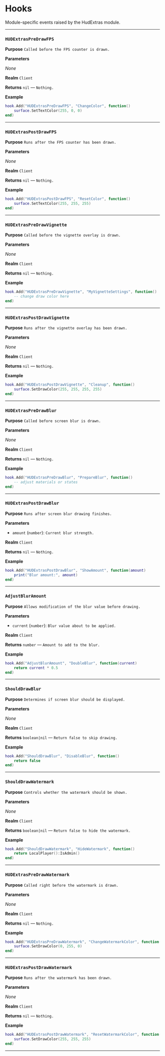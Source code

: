 # Hooks
Module-specific events raised by the HudExtras module.

---
### `HUDExtrasPreDrawFPS`

**Purpose**
`Called before the FPS counter is drawn.`

**Parameters**

*None*

**Realm**
`Client`

**Returns**
`nil` — `Nothing.`

**Example**

```lua
hook.Add("HUDExtrasPreDrawFPS", "ChangeColor", function()
    surface.SetTextColor(255, 0, 0)
end)
```

---

### `HUDExtrasPostDrawFPS`

**Purpose**
`Runs after the FPS counter has been drawn.`

**Parameters**

*None*

**Realm**
`Client`

**Returns**
`nil` — `Nothing.`

**Example**

```lua
hook.Add("HUDExtrasPostDrawFPS", "ResetColor", function()
    surface.SetTextColor(255, 255, 255)
end)
```

---

### `HUDExtrasPreDrawVignette`

**Purpose**
`Called before the vignette overlay is drawn.`

**Parameters**

*None*

**Realm**
`Client`

**Returns**
`nil` — `Nothing.`

**Example**

```lua
hook.Add("HUDExtrasPreDrawVignette", "MyVignetteSettings", function()
    -- change draw color here
end)
```

---

### `HUDExtrasPostDrawVignette`

**Purpose**
`Runs after the vignette overlay has been drawn.`

**Parameters**

*None*

**Realm**
`Client`

**Returns**
`nil` — `Nothing.`

**Example**

```lua
hook.Add("HUDExtrasPostDrawVignette", "Cleanup", function()
    surface.SetDrawColor(255, 255, 255, 255)
end)
```

---

### `HUDExtrasPreDrawBlur`

**Purpose**
`Called before screen blur is drawn.`

**Parameters**

*None*

**Realm**
`Client`

**Returns**
`nil` — `Nothing.`

**Example**

```lua
hook.Add("HUDExtrasPreDrawBlur", "PrepareBlur", function()
    -- adjust materials or states
end)
```

---

### `HUDExtrasPostDrawBlur`

**Purpose**
`Runs after screen blur drawing finishes.`

**Parameters**

* `amount` (`number`): `Current blur strength.`

**Realm**
`Client`

**Returns**
`nil` — `Nothing.`

**Example**

```lua
hook.Add("HUDExtrasPostDrawBlur", "ShowAmount", function(amount)
    print("Blur amount:", amount)
end)
```

---

### `AdjustBlurAmount`

**Purpose**
`Allows modification of the blur value before drawing.`

**Parameters**

* `current` (`number`): `Blur value about to be applied.`

**Realm**
`Client`

**Returns**
`number` — `Amount to add to the blur.`

**Example**

```lua
hook.Add("AdjustBlurAmount", "DoubleBlur", function(current)
    return current * 0.5
end)
```

---

### `ShouldDrawBlur`

**Purpose**
`Determines if screen blur should be displayed.`

**Parameters**

*None*

**Realm**
`Client`

**Returns**
`boolean|nil` — `Return false to skip drawing.`

**Example**

```lua
hook.Add("ShouldDrawBlur", "DisableBlur", function()
    return false
end)
```

---

### `ShouldDrawWatermark`

**Purpose**
`Controls whether the watermark should be shown.`

**Parameters**

*None*

**Realm**
`Client`

**Returns**
`boolean|nil` — `Return false to hide the watermark.`

**Example**

```lua
hook.Add("ShouldDrawWatermark", "HideWatermark", function()
    return LocalPlayer():IsAdmin()
end)
```

---

### `HUDExtrasPreDrawWatermark`

**Purpose**
`Called right before the watermark is drawn.`

**Parameters**

*None*

**Realm**
`Client`

**Returns**
`nil` — `Nothing.`

**Example**

```lua
hook.Add("HUDExtrasPreDrawWatermark", "ChangeWatermarkColor", function()
    surface.SetDrawColor(0, 255, 0)
end)
```

---

### `HUDExtrasPostDrawWatermark`

**Purpose**
`Runs after the watermark has been drawn.`

**Parameters**

*None*

**Realm**
`Client`

**Returns**
`nil` — `Nothing.`

**Example**

```lua
hook.Add("HUDExtrasPostDrawWatermark", "ResetWatermarkColor", function()
    surface.SetDrawColor(255, 255, 255)
end)
```
---
